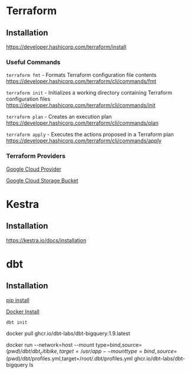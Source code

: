 # Terraform

## Installation
https://developer.hashicorp.com/terraform/install


### Useful Commands

```terraform fmt``` - Formats Terraform configuration file contents
https://developer.hashicorp.com/terraform/cli/commands/fmt

```terraform init``` - Initializes a working directory containing Terraform configuration files
https://developer.hashicorp.com/terraform/cli/commands/init

```terraform plan``` - Creates an execution plan
https://developer.hashicorp.com/terraform/cli/commands/plan

```terraform apply``` - Executes the actions proposed in a Terraform plan 
https://developer.hashicorp.com/terraform/cli/commands/apply

### Terraform Providers
[Google Cloud Provider](https://registry.terraform.io/providers/hashicorp/google/latest/docs)

[Google Cloud Storage Bucket](https://registry.terraform.io/providers/hashicorp/google/latest/docs/resources/storage_bucket.html)



# Kestra

## Installation
https://kestra.io/docs/installation


# dbt

## Installation
[pip install](https://docs.getdbt.com/docs/core/pip-install)

[Docker Install](https://docs.getdbt.com/docs/core/docker-install)

```dbt init```

docker pull ghcr.io/dbt-labs/dbt-bigquery:1.9.latest

docker run --network=host --mount type=bind,source=$(pwd)/dbt/dbt_citibike,target=/usr/app --mount type=bind,source=$
(pwd)/dbt/profiles.yml,target=/root/.dbt/profiles.yml ghcr.io/dbt-labs/dbt-bigquery ls